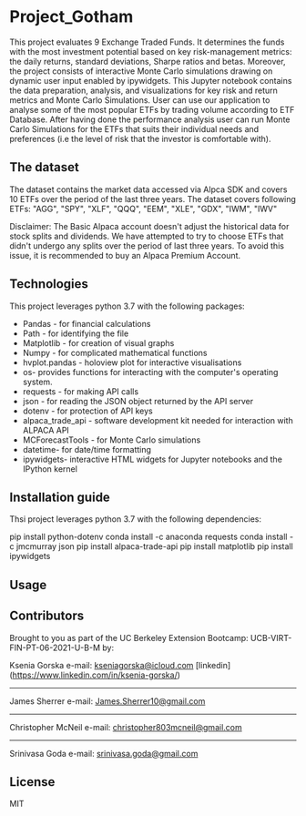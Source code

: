 # Project_Gotham

This project evaluates 9 Exchange Traded Funds. It determines the funds with the most investment potential based on key risk-management metrics: the daily returns, standard deviations, Sharpe ratios and betas. Moreover, the project consists of interactive Monte Carlo simulations drawing on dynamic user input enabled by ipywidgets.
This Jupyter notebook contains the  data preparation, analysis, and visualizations for key risk and return metrics and Monte Carlo Simulations.
User can use our application to analyse some of the most popular ETFs by trading volume according to ETF Database. After having done the performance analysis user can run Monte Carlo Simulations for the ETFs that suits their individual needs and preferences (i.e the level of risk that the investor is comfortable with).

## The dataset 

The dataset contains the market data accessed via Alpca SDK and covers 10 ETFs over the period of the last three years.
The dataset covers following ETFs:
"AGG", "SPY", "XLF", "QQQ", "EEM", "XLE", "GDX", "IWM", "IWV"

Disclaimer: The Basic Alpaca account doesn't adjust the historical data for stock splits and dividends. We have attempted to try to choose ETFs that didn't 
undergo any splits over the period of last three years.
To avoid this issue, it is recommended to buy an Alpaca Premium Account.

## Technologies
This project leverages python 3.7 with the following packages:
* Pandas - for financial calculations
* Path - for identifying the file
* Matplotlib - for creation of visual graphs
* Numpy - for complicated mathematical functions
* hvplot.pandas - holoview plot for interactive visualisations
* os- provides functions for interacting with the computer's operating system.
* requests - for making API calls
* json - for reading the JSON object returned by the API server
* dotenv - for protection of API keys
* alpaca_trade_api - software development kit needed for interaction with ALPACA API
* MCForecastTools - for Monte Carlo simulations
* datetime- for date/time formatting
* ipywidgets-  interactive HTML widgets for Jupyter notebooks and the IPython kernel


## Installation guide

Thsi project leverages python 3.7 with the following dependencies:

pip install python-dotenv
conda install -c anaconda requests
conda install -c jmcmurray json
pip install alpaca-trade-api
pip install matplotlib
pip install ipywidgets


## Usage



## Contributors

Brought to you as part of the UC Berkeley Extension Bootcamp: UCB-VIRT-FIN-PT-06-2021-U-B-M by:

 Ksenia Gorska 
 e-mail: kseniagorska@icloud.com 
[linkedin] (https://www.linkedin.com/in/ksenia-gorska/)

---

James Sherrer
e-mail: James.Sherrer10@gmail.com

---

Christopher McNeil
e-mail: christopher803mcneil@gmail.com



---
Srinivasa Goda
e-mail: srinivasa.goda@gmail.com














## License

MIT